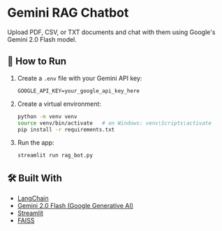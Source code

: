 # Gemini RAG Chatbot

Upload PDF, CSV, or TXT documents and chat with them using Google's Gemini 2.0 Flash model.

## 🚀 How to Run

1. Create a `.env` file with your Gemini API key:
    ```
    GOOGLE_API_KEY=your_google_api_key_here
    ```

2. Create a virtual environment:
    ```bash
    python -m venv venv
    source venv/bin/activate   # on Windows: venv\Scripts\activate
    pip install -r requirements.txt
    ```

3. Run the app:
    ```bash
    streamlit run rag_bot.py
    ```

## 🛠 Built With
- [LangChain](https://www.langchain.com/)
- [Gemini 2.0 Flash (Google Generative AI)](https://ai.google.dev/)
- [Streamlit](https://streamlit.io/)
- [FAISS](https://github.com/facebookresearch/faiss)
